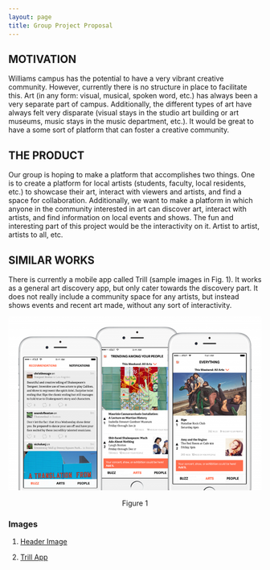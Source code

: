 ```yaml
---
layout: page
title: Group Project Proposal
---
```


## MOTIVATION

Williams campus has the potential to have a very vibrant creative community. However, currently there is no structure in place to facilitate this. Art (in any form: visual, musical, spoken word, etc.) has always been a very separate part of campus. Additionally, the different types of art have always felt very disparate (visual stays in the studio art building or art museums, music stays in the music department, etc.). It would be great to have a some sort of platform that can foster a creative community.

## THE PRODUCT

Our group is hoping to make a platform that accomplishes two things. One is to create a platform for local artists (students, faculty, local residents, etc.) to showcase their art, interact with viewers and artists, and find a space for collaboration. Additionally, we want to make a platform in which anyone in the community interested in art can discover art, interact with artists, and find information on local events and shows. The fun and interesting part of this project would be the interactivity on it. Artist to artist, artists to all, etc.  
## SIMILAR WORKS

There is currently a mobile app called Trill (sample images in Fig. 1). It works as a general art discovery app, but only cater towards the discovery part. It does not really include a community space for any artists, but instead shows events and recent art made, without any sort of interactivity. 

![Figure 1](/img/trill.jpg)
<center> Figure 1 </center>

### Images

1. [Header Image](https://helpx.adobe.com/content/dam/help/en/photoshop/how-to/graphic-design-basics/_jcr_content/main-pars/image/5407-graphic-design-basics_1408x792.jpg)

2. [Trill App](https://thumbor.forbes.com/thumbor/960x0/smart/https%3A%2F%2Fblogs-images.forbes.com%2Fchristinawallace%2Ffiles%2F2016%2F12%2FTrill-1-1200x822.jpg%3Fwidth%3D960) 

